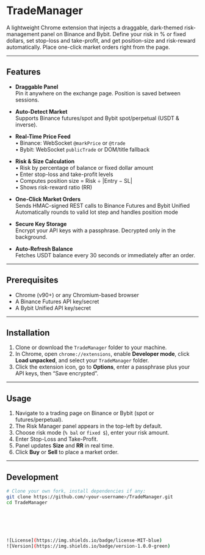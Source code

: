 # TradeManager

A lightweight Chrome extension that injects a draggable, dark-themed risk-management panel on Binance and Bybit. Define your risk in % or fixed dollars, set stop-loss and take-profit, and get position-size and risk-reward automatically. Place one-click market orders right from the page.

---

## Features

- **Draggable Panel**  
  Pin it anywhere on the exchange page. Position is saved between sessions.

- **Auto-Detect Market**  
  Supports Binance futures/spot and Bybit spot/perpetual (USDT & inverse).

- **Real-Time Price Feed**  
  • Binance: WebSocket `@markPrice` or `@trade`  
  • Bybit: WebSocket `publicTrade` or DOM/title fallback

- **Risk & Size Calculation**  
  • Risk by percentage of balance or fixed dollar amount  
  • Enter stop-loss and take-profit levels  
  • Computes position size = Risk ÷ |Entry − SL|  
  • Shows risk-reward ratio (RR)

- **One-Click Market Orders**  
  Sends HMAC-signed REST calls to Binance Futures and Bybit Unified  
  Automatically rounds to valid lot step and handles position mode

- **Secure Key Storage**  
  Encrypt your API keys with a passphrase. Decrypted only in the background.

- **Auto-Refresh Balance**  
  Fetches USDT balance every 30 seconds or immediately after an order.

---

## Prerequisites

- Chrome (v90+) or any Chromium-based browser  
- A Binance Futures API key/secret  
- A Bybit Unified API key/secret  

---

## Installation

1. Clone or download the `TradeManager` folder to your machine.
2. In Chrome, open `chrome://extensions`, enable **Developer mode**, click **Load unpacked**, and select your `TradeManager` folder.
3. Click the extension icon, go to **Options**, enter a passphrase plus your API keys, then “Save encrypted”.

---

## Usage

1. Navigate to a trading page on Binance or Bybit (spot or futures/perpetual).  
2. The Risk Manager panel appears in the top-left by default.  
3. Choose risk mode (`% bal` or `fixed $`), enter your risk amount.  
4. Enter Stop-Loss and Take-Profit.  
5. Panel updates **Size** and **RR** in real time.  
6. Click **Buy** or **Sell** to place a market order.  

---

## Development

````bash
# Clone your own fork, install dependencies if any:
git clone https://github.com/<your-username>/TradeManager.git
cd TradeManager






![License](https://img.shields.io/badge/license-MIT-blue)
![Version](https://img.shields.io/badge/version-1.0.0-green)

